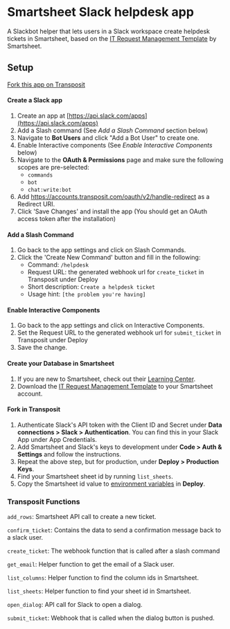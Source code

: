 # Smartsheet Slack helpdesk app

A Slackbot helper that lets users in a Slack workspace create helpdesk tickets in Smartsheet, based on the [IT Request Management Template](https://www.smartsheet.com/marketplace/templates/it-request-management) by Smartsheet.

## Setup

[Fork this app on Transposit](https://console.transposit.com/t/transposit-sample/smartsheet_slack_helpdesk?fork=true)

#### Create a Slack app

1. Create an app at [https://api.slack.com/apps](https://api.slack.com/apps)
2. Add a Slash command (See _Add a Slash Command_ section below)
3. Navigate to **Bot Users** and click "Add a Bot User" to create one.
4. Enable Interactive components (See _Enable Interactive Components_ below)
5. Navigate to the **OAuth & Permissions** page and make sure the following scopes are pre-selected:
   - `commands`
   - `bot`
   - `chat:write:bot`
6. Add https://accounts.transposit.com/oauth/v2/handle-redirect as a Redirect URI.
7. Click 'Save Changes' and install the app (You should get an OAuth access token after the installation)

#### Add a Slash Command

1. Go back to the app settings and click on Slash Commands.
1. Click the 'Create New Command' button and fill in the following:
   - Command: `/helpdesk`
   - Request URL: the generated webhook url for `create_ticket` in Transposit under Deploy
   - Short description: `Create a helpdesk ticket`
   - Usage hint: `[the problem you're having]`

#### Enable Interactive Components

1. Go back to the app settings and click on Interactive Components.
2. Set the Request URL to the generated webhook url for `submit_ticket` in Transposit under Deploy
3. Save the change.

#### Create your Database in Smartsheet

1. If you are new to Smartsheet, check out their [Learning Center](https://help.smartsheet.com/).
2. Download the [IT Request Management Template](https://www.smartsheet.com/marketplace/templates/it-request-management) to your Smartsheet account.

#### Fork in Transposit

1. Authenticate Slack's API token with the Client ID and Secret under **Data connections > Slack > Authentication**. You can find this in your Slack App under App Credentials.
2. Add Smartsheet and Slack's keys to development under **Code > Auth & Settings** and follow the instructions.
3. Repeat the above step, but for production, under **Deploy > Production Keys**.
4. Find your Smartsheet sheet id by running `list_sheets`.
5. Copy the Smartsheet id value to [environment variables](https://www.transposit.com/docs/building/environment-variables/) in **Deploy**.

### Transposit Functions

`add_rows`: Smartsheet API call to create a new ticket.

`confirm_ticket`: Contains the data to send a confirmation message back to a slack user.

`create_ticket`: The webhook function that is called after a slash command

`get_email`: Helper function to get the email of a Slack user.

`list_columns`: Helper function to find the column ids in Smartsheet.

`list_sheets`: Helper function to find your sheet id in Smartsheet.

`open_dialog`: API call for Slack to open a dialog.

`submit_ticket`: Webhook that is called when the dialog button is pushed.
